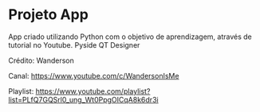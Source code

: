 # Projeto App
App criado utilizando Python com o objetivo de aprendizagem, através de tutorial no Youtube.
Pyside
QT Designer

Crédito: Wanderson

Canal: https://www.youtube.com/c/WandersonIsMe

Playlist: https://www.youtube.com/playlist?list=PLfQ7GQSrl0_ung_Wt0PpgOICqA8k6dr3i
